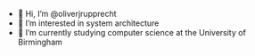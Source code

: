 - 👋 Hi, I’m @oliverjrupprecht
- 👀 I’m interested in system architecture        
- 🌱 I’m currently studying computer science at the University of Birmingham
